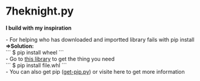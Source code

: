# 7heknight.py
<p style='font-weight: bold;'>I build with my inspiration</p>
<dl>
  <dt>- For helping who has downloaded and importted library fails with pip install</dt>
  <dt style='font-weight: bold;'>=>Solution:</dt>
```  
$ pip install wheel
```
  <dt> - Go to <a href='https://www.lfd.uci.edu/~gohlke/pythonlibs/'>this library</a> to get the thing you need</dt>
```
$ pip install file.whl
```
  <dt>- You can also get pip (<a href='https://github.com/7heKnight/7heknight.py/blob/main/get-pip.py'>get-pip.py</a>) or visite here to get more information</dt>
</dl>
